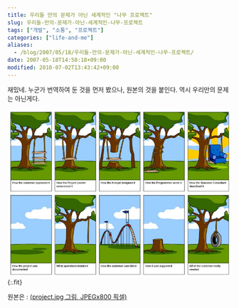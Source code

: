 ```yaml
---
title: 우리들 만의 문제가 아닌 세계적인 "나무 프로젝트"
slug: 우리들-만의-문제가-아닌-세계적인-나무-프로젝트
tags: ["개발", "소통", "프로젝트"]
categories: ["life-and-me"]
aliases:
  - /blog/2007/05/18/우리들-만의-문제가-아닌-세계적인-나무-프로젝트/
date: 2007-05-18T14:50:18+09:00
modified: 2010-07-02T13:43:42+09:00
---
```

재밌네. 누군가 번역하여 둔 것을 먼저 봤으나, 원본의 것을 붙인다. 역시
우리만의 문제는 아닌게다.

![](/attachments/2007-05-18-project.jpg){:.fit}

원본은 : [(project.jpg 그림, JPEGx800 픽셀)](http://www.linuxkungfu.org/images/fun/geek/project.jpg)

